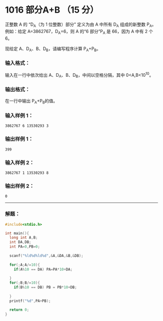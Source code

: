 # 1016 部分A+B （15 分）

正整数 A 的 “D<sub>A</sub>（为 1 位整数）部分” 定义为由 A 中所有 D<sub>A</sub> 组成的新整数 P<sub>A</sub>。例如：给定 A=3862767，D<sub>A</sub>=6，则 A 的“6 部分”P<sub>A</sub> 是 66，因为 A 中有 2 个 6。

现给定 A、D<sub>A</sub>、B、D<sub>B</sub>，请编写程序计算 P<SUB>A</SUB>+P<sub>B</sub>。

### 输入格式：

输入在一行中依次给出 A、D<sub>A</sub>、B、D<sub>B</sub>，中间以空格分隔，其中 0<A,B<10<sup>10</sup>。

### 输出格式：

在一行中输出 P<SUB>A</SUB>+P<sub>B</sub>的值。

### 输入样例 1：

```in
3862767 6 13530293 3
```

### 输出样例 1：

```out
399
```

### 输入样例 2：

```in
3862767 1 13530293 8
```

### 输出样例 2：

```out
0
```

---

### 解题：

```c
#include<stdio.h>

int main(){
  long int A,B;
  int DA,DB;
  int PA=0,PB=0;
  
  scanf("%ld%d%ld%d",&A,&DA,&B,&DB);
  
  for(;A;A/=10){
    if(A%10 == DA) PA=PA*10+DA;
    
  }
  for(;B;B/=10){
    if(B%10 == DB) PB = PB*10+DB;
    
  }
  printf("%d",PA+PB);
  
  return 0;
}
```




